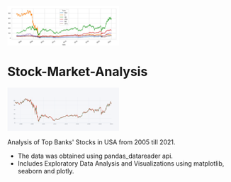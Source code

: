 <img src='https://github.com/navi1910/Stock-Market-Analysis/blob/master/timeseries-lineplot.png' height=50% width=50%>

# Stock-Market-Analysis

<img src='https://github.com/navi1910/Stock-Market-Analysis/blob/master/candle-plot.png' height=50% width=50%>

Analysis of Top Banks' Stocks in USA from 2005 till 2021.

* The data was obtained using pandas_datareader api.
* Includes Exploratory Data Analysis and Visualizations using matplotlib, seaborn and plotly.
